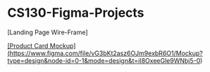 # CS130-Figma-Projects

[Landing Page Wire-Frame] <a href='https://www.figma.com/file/kefEQvuqxMeiT5fBqLj4o4/Untitled?type=design&mode=design&t=iI8OxeeGle9WNbj5-0'>

[Product Card Mockup] (https://www.figma.com/file/vG3bKt2asz6OJm9exbR6O1/Mockup?type=design&node-id=0-1&mode=design&t=iI8OxeeGle9WNbj5-0)
